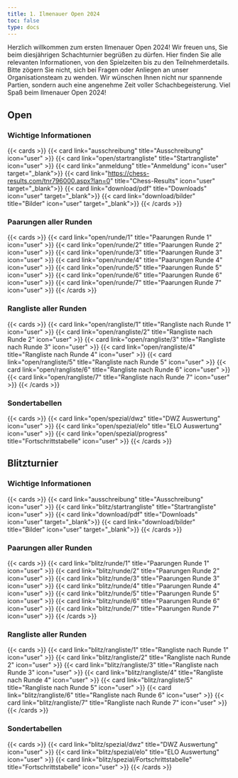 ```yaml
---
title: 1. Ilmenauer Open 2024
toc: false
type: docs
---
```


Herzlich willkommen zum ersten Ilmenauer Open 2024! Wir freuen uns, Sie beim diesjährigen Schachturnier
begrüßen zu dürfen. Hier finden Sie alle relevanten Informationen, von den Spielzeiten bis zu den
Teilnehmerdetails. Bitte zögern Sie nicht, sich bei Fragen oder Anliegen an unser Organisationsteam zu
wenden. Wir wünschen Ihnen nicht nur spannende Partien, sondern auch eine angenehme Zeit voller
Schachbegeisterung. Viel Spaß beim Ilmenauer Open 2024!

## Open

### Wichtige Informationen

{{< cards >}}
{{< card link="ausschreibung" title="Ausschreibung" icon="user" >}}
{{< card link="open/startrangliste" title="Startrangliste" icon="user" >}}
{{< card link="anmeldung" title="Anmeldung" icon="user" target="_blank">}}
{{< card link="https://chess-results.com/tnr796000.aspx?lan=0" title="Chess-Results" icon="user" target="_blank">}}
{{< card link="download/pdf" title="Downloads" icon="user" target="_blank">}}
{{< card link="download/bilder" title="Bilder" icon="user" target="_blank">}}
{{< /cards >}}

### Paarungen aller Runden

{{< cards >}}
{{< card link="open/runde/1" title="Paarungen Runde 1" icon="user" >}}
{{< card link="open/runde/2" title="Paarungen Runde 2" icon="user" >}}
{{< card link="open/runde/3" title="Paarungen Runde 3" icon="user" >}}
{{< card link="open/runde/4" title="Paarungen Runde 4" icon="user" >}}
{{< card link="open/runde/5" title="Paarungen Runde 5" icon="user" >}}
{{< card link="open/runde/6" title="Paarungen Runde 6" icon="user" >}}
{{< card link="open/runde/7" title="Paarungen Runde 7" icon="user" >}}
{{< /cards >}}

### Rangliste aller Runden

{{< cards >}}
{{< card link="open/rangliste/1" title="Rangliste nach Runde 1" icon="user" >}}
{{< card link="open/rangliste/2" title="Rangliste nach Runde 2" icon="user" >}}
{{< card link="open/rangliste/3" title="Rangliste nach Runde 3" icon="user" >}}
{{< card link="open/rangliste/4" title="Rangliste nach Runde 4" icon="user" >}}
{{< card link="open/rangliste/5" title="Rangliste nach Runde 5" icon="user" >}}
{{< card link="open/rangliste/6" title="Rangliste nach Runde 6" icon="user" >}}
{{< card link="open/rangliste/7" title="Rangliste nach Runde 7" icon="user" >}}
{{< /cards >}}

### Sondertabellen

{{< cards >}}
{{< card link="open/spezial/dwz" title="DWZ Auswertung" icon="user" >}}
{{< card link="open/spezial/elo" title="ELO Auswertung" icon="user" >}}
{{< card link="open/spezial/progress" title="Fortschrittstabelle" icon="user" >}}
{{< /cards >}}

## Blitzturnier

### Wichtige Informationen

{{< cards >}}
{{< card link="ausschreibung" title="Ausschreibung" icon="user" >}}
{{< card link="blitz/startrangliste" title="Startrangliste" icon="user" >}}
{{< card link="download/pdf" title="Downloads" icon="user" target="_blank">}}
{{< card link="download/bilder" title="Bilder" icon="user" target="_blank">}}
{{< /cards >}}

### Paarungen aller Runden

{{< cards >}}
{{< card link="blitz/runde/1" title="Paarungen Runde 1" icon="user" >}}
{{< card link="blitz/runde/2" title="Paarungen Runde 2" icon="user" >}}
{{< card link="blitz/runde/3" title="Paarungen Runde 3" icon="user" >}}
{{< card link="blitz/runde/4" title="Paarungen Runde 4" icon="user" >}}
{{< card link="blitz/runde/5" title="Paarungen Runde 5" icon="user" >}}
{{< card link="blitz/runde/6" title="Paarungen Runde 6" icon="user" >}}
{{< card link="blitz/runde/7" title="Paarungen Runde 7" icon="user" >}}
{{< /cards >}}

### Rangliste aller Runden

{{< cards >}}
{{< card link="blitz/rangliste/1" title="Rangliste nach Runde 1" icon="user" >}}
{{< card link="blitz/rangliste/2" title="Rangliste nach Runde 2" icon="user" >}}
{{< card link="blitz/rangliste/3" title="Rangliste nach Runde 3" icon="user" >}}
{{< card link="blitz/rangliste/4" title="Rangliste nach Runde 4" icon="user" >}}
{{< card link="blitz/rangliste/5" title="Rangliste nach Runde 5" icon="user" >}}
{{< card link="blitz/rangliste/6" title="Rangliste nach Runde 6" icon="user" >}}
{{< card link="blitz/rangliste/7" title="Rangliste nach Runde 7" icon="user" >}}
{{< /cards >}}

### Sondertabellen

{{< cards >}}
{{< card link="blitz/spezial/dwz" title="DWZ Auswertung" icon="user" >}}
{{< card link="blitz/spezial/elo" title="ELO Auswertung" icon="user" >}}
{{< card link="blitz/spezial/Fortschrittstabelle" title="Fortschrittstabelle" icon="user" >}}
{{< /cards >}}
